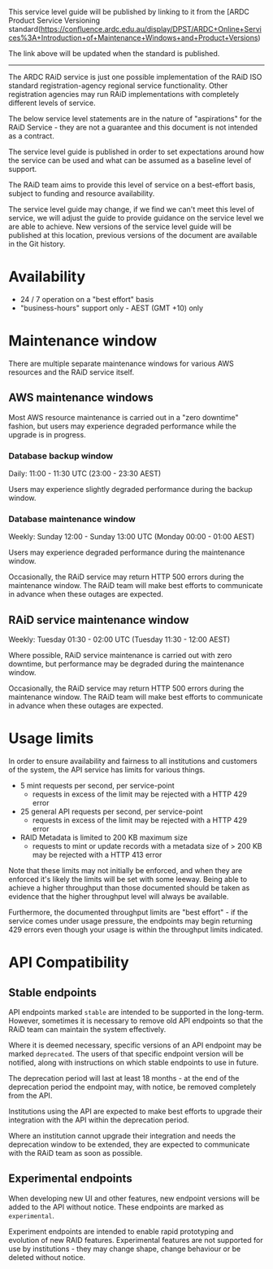 This service level guide will be published by linking to it from the 
[ARDC Product Service Versioning standard(https://confluence.ardc.edu.au/display/DPST/ARDC+Online+Services%3A+Introduction+of+Maintenance+Windows+and+Product+Versions)
 
The link above will be updated when the standard is published.

----

The ARDC RAiD service is just one possible implementation of the RAiD ISO 
standard registration-agency regional service functionality.
Other registration agencies may run RAiD implementations with completely
different levels of service.

The below service level statements are in the nature of "aspirations" for the
RAiD Service - they are not a guarantee and this document is not intended as a 
contract.

The service level guide is published in order to set expectations around how 
the service can be used and what can be assumed as a baseline level of 
support.  

The RAiD team aims to provide this level of service on a best-effort 
basis, subject to funding and resource availability.

The service level guide may change, if we find we can't meet this level of 
service, we will adjust the guide to provide guidance on the service level
we are able to achieve. New versions of the service level guide will be
published at this location, previous versions of the document are available
in the Git history.


# Availability

* 24 / 7 operation on a "best effort" basis
* "business-hours" support only - AEST (GMT +10) only

# Maintenance window

There are multiple separate maintenance windows for various AWS resources and 
the RAiD service itself.

## AWS maintenance windows

Most AWS resource maintenance is carried out in a "zero downtime" fashion, but 
users may experience degraded performance while the upgrade is in progress.

### Database backup window

Daily: 11:00 - 11:30 UTC (23:00 - 23:30 AEST)

Users may experience slightly degraded performance during the backup window.

### Database maintenance window 

Weekly: Sunday 12:00 - Sunday 13:00 UTC (Monday 00:00 - 01:00 AEST)

Users may experience degraded performance during the maintenance window.

Occasionally, the RAiD service may return HTTP 500 errors during the 
maintenance window. The RAiD team will make best efforts to communicate 
in advance when these outages are expected.

## RAiD service maintenance window

Weekly: Tuesday 01:30 - 02:00 UTC (Tuesday 11:30 - 12:00 AEST)

Where possible, RAiD service maintenance is carried out with zero downtime, but
performance may be degraded during the maintenance window.

Occasionally, the RAiD service may return HTTP 500 errors during the
maintenance window. The RAiD team will make best efforts to communicate
in advance when these outages are expected.


# Usage limits 

In order to ensure availability and fairness to all institutions and 
customers of the system, the API service has limits for various things.

* 5 mint requests per second, per service-point
  * requests in excess of the limit may be rejected with a HTTP 429 error
* 25 general API requests per second, per service-point
  * requests in excess of the limit may be rejected with a HTTP 429 error
* RAID Metadata is limited to 200 KB maximum size
  * requests to mint or update records with a metadata size of > 200 KB may be 
    rejected with a HTTP 413 error

Note that these limits may not initially be enforced, and when they are 
enforced it's likely the limits will be set with some leeway.  Being able to 
achieve a higher throughput than those documented should be taken as evidence
that the higher throughput level will always be available.

Furthermore, the documented throughput limits are "best effort" - if the 
service comes under usage pressure, the endpoints may begin returning 429 
errors even though your usage is within the throughput limits indicated.


# API Compatibility 

## Stable endpoints

API endpoints marked `stable` are intended to be supported in the long-term.
However, sometimes it is necessary to remove old API endpoints so that the
RAiD team can maintain the system effectively.

Where it is deemed necessary, specific versions of an API endpoint may be
marked `deprecated`. The users of that specific endpoint version will
be notified, along with instructions on which stable endpoints to use in 
future.

The deprecation period will last at least 18 months - at the end of the 
deprecation period the endpoint may, with notice, be removed completely 
from the API.

Institutions using the API are expected to make best efforts to upgrade their
integration with the API within the deprecation period.

Where an institution cannot upgrade their integration and needs the deprecation
window to be extended, they are expected to communicate with the RAiD team as 
soon as possible.


## Experimental endpoints

When developing new UI and other features, new endpoint versions will be 
added to the API without notice.  These endpoints are marked as `experimental`.

Experiment endpoints are intended to enable rapid prototyping and evolution of
new RAID features.  Experimental features are not supported for use by 
institutions - they may change shape, change behaviour or be deleted without 
notice.